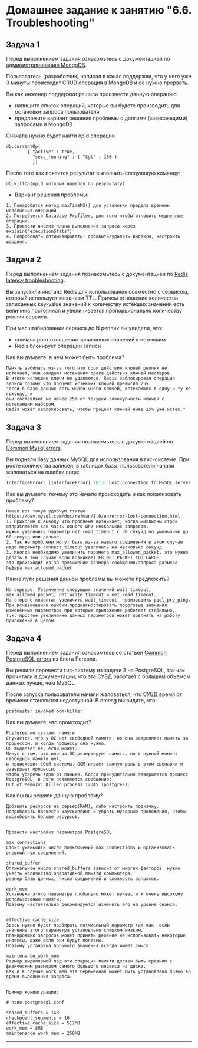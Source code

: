 # Домашнее задание к занятию "6.6. Troubleshooting"

## Задача 1

Перед выполнением задания ознакомьтесь с документацией по [администрированию MongoDB](https://docs.mongodb.com/manual/administration/).

Пользователь (разработчик) написал в канал поддержки, что у него уже 3 минуты происходит CRUD операция в MongoDB и её 
нужно прервать. 

Вы как инженер поддержки решили произвести данную операцию:
- напишите список операций, которые вы будете производить для остановки запроса пользователя
- предложите вариант решения проблемы с долгими (зависающими) запросами в MongoDB

Сначала нужно будет найти opid операции
```
db.currentOp(
        { "active" : true, 
		  "secs_running" : { "$gt" : 180 }
		  })
```
После того как появится результат выполнить следующую команду:
```
db.killOp(opid который нашелся по результату)
```

- Вариант решения проблемы:
```
1. Понадобится метод maxTimeMS() для установки предела времени исполнения операций 
2. Потребуется Database Profiler, для того чтобы отловить медленные операции.
3. Провести анализ плана выполнения запроса через explain("executionStats")
4. Попробовать оптимизировать: добавить/удалить индексы, настроить шардинг.
```
## Задача 2

Перед выполнением задания познакомьтесь с документацией по [Redis latency troobleshooting](https://redis.io/topics/latency).

Вы запустили инстанс Redis для использования совместно с сервисом, который использует механизм TTL. 
Причем отношение количества записанных key-value значений к количеству истёкших значений есть величина постоянная и
увеличивается пропорционально количеству реплик сервиса. 

При масштабировании сервиса до N реплик вы увидели, что:
- сначала рост отношения записанных значений к истекшим
- Redis блокирует операции записи

Как вы думаете, в чем может быть проблема?

```
Память забилась из-за того что срок действия ключей реплик не истекает, они ожидают истечения срока действия ключей мастеров.
В итоге истекшие ключи не удаляются. Redis заблокировал операции записи потому что процент истекших ключей превысил 25%.
"если в базе данных есть много-много ключей, истекающих в одну и ту же секунду, и 
они составляют не менее 25% от текущей совокупности ключей с истекающим набором, 
Redis может заблокировать, чтобы процент ключей ниже 25% уже истек."
```
 
## Задача 3

Перед выполнением задания познакомьтесь с документацией по [Common Mysql errors](https://dev.mysql.com/doc/refman/8.0/en/common-errors.html).

Вы подняли базу данных MySQL для использования в гис-системе. При росте количества записей, в таблицах базы,
пользователи начали жаловаться на ошибки вида:
```python
InterfaceError: (InterfaceError) 2013: Lost connection to MySQL server during query u'SELECT..... '
```


Как вы думаете, почему это начало происходить и как локализовать проблему?
```
Нашел вот такую удобную статью https://dev.mysql.com/doc/refman/8.0/en/error-lost-connection.html
1. Приходим к выводу что проблема возникает, когда миллионы строк отправляются как часть одного или нескольких запросов. 
нужно увеличить параметр net_read_timeout с 30 секунд по умолчанию до 60 секунд или дольше.
2. Так же проблемы могут быть из-за нашего соединения в этом случае надо параметр connect_timeout увеличить на несколько секунд.
3. Иногда необходимо увеличить параметр max_allowed_packet, это нужно делать в том случае если возникает ER_NET_PACKET_TOO_LARGE
это происходит из-за превышение размера сообщения/запроса размера буфера max_allowed_packet
```

Какие пути решения данной проблемы вы можете предложить?

```
На сервере: Увеличение следующих значений wait_timeout, max_allowed_packet, net_write_timeout и net_read_timeout.
На стороне клиента: увеличить wait_timeout, производить pool_pre_ping. 
При исчезновении ошибки продиагностировать пороговые значения изменённых параметров при которых приложение работает стабильно, 
т.к. простое увеличение данных параметров может повлиять на работу приложений в целом.
```

## Задача 4

Перед выполнением задания ознакомтесь со статьей [Common PostgreSQL errors](https://www.percona.com/blog/2020/06/05/10-common-postgresql-errors/) из блога Percona.

Вы решили перевести гис-систему из задачи 3 на PostgreSQL, так как прочитали в документации, что эта СУБД работает с 
большим объемом данных лучше, чем MySQL.

После запуска пользователи начали жаловаться, что СУБД время от времени становится недоступной. В dmesg вы видите, что:

`postmaster invoked oom-killer`

Как вы думаете, что происходит?

```
Postgree не хватает памяти
Случается, что у ОС нет свободной памяти, но она закрепляет память за процессом, и когда процессу она нужна, 
ОС выделяет ее, если может. 
Минус в том, что иногда ОС резервирует память, но в нужный момент свободной памяти нет,
и происходит сбой системы. OOM играет важную роль в этом сценарии и завершает процессы, 
чтобы уберечь ядро от паники. Когда принудительно завершается процесс PostgreSQL, в логе появляется сообщение:
Out of Memory: Killed process 12345 (postgres).
```
Как бы вы решили данную проблему?


```
Добавить ресурсов на сервер(RAM), либо настроить подкачку.
Попробовать провести хаускиппинг и убрать мусорные приложения, чтобы высвободить больше ресурсов.


Провести настройку параметров PostgreSQL:

max_connections
Стоит уменьшить число подключений max_connections и организовать внешний пул соединений.

shared_buffer
Оптимальное число shared_buffers зависит от многих факторов, нужно учесть количество оперативной памяти компьютера, 
размер базы данных, число соединений и сложность запросов.

work_mem 
Установка этого параметра глобально может привести к очень высокому использованию памяти. 
Поэтому настоятельно рекомендуется изменить его на уровне сеанса.


effective_cache_size
Здесь нужно будет подбирать потмиальный параметр так как  если значение этого параметра установлено слишком низким, 
планировщик запросов может принять решение не использовать некоторые индексы, даже если они будут полезны. 
Поэтому установка большого значения всегда имеет смысл.

maintenance_work_mem
Размер выделяемой под эти операции памяти должен быть сравним с физическим размером самого большого индекса на диске. 
Как и в случае work_mem эта переменная может быть установлена прямо во время выполнения запроса.


Пример конфигурации:

# nano postgresql.conf

shared_buffers = 1GB
checkpoint_segments = 16
effective_cache_size = 512MB
work_mem = 8MB
maintenance_work_mem = 256MB
```
---